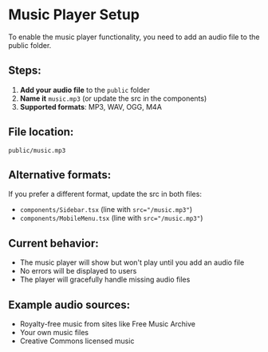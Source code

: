 # Music Player Setup

To enable the music player functionality, you need to add an audio file to the public folder.

## Steps:

1. **Add your audio file** to the `public` folder
2. **Name it** `music.mp3` (or update the src in the components)
3. **Supported formats**: MP3, WAV, OGG, M4A

## File location:
```
public/music.mp3
```

## Alternative formats:
If you prefer a different format, update the src in both files:
- `components/Sidebar.tsx` (line with `src="/music.mp3"`)
- `components/MobileMenu.tsx` (line with `src="/music.mp3"`)

## Current behavior:
- The music player will show but won't play until you add an audio file
- No errors will be displayed to users
- The player will gracefully handle missing audio files

## Example audio sources:
- Royalty-free music from sites like Free Music Archive
- Your own music files
- Creative Commons licensed music 